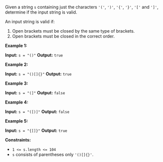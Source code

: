 Given a string `s` containing just the characters `'('`, `')'`, `'{'`, `'}'`, `'['` and `']'`, determine if the input string is valid.

An input string is valid if:

1.  Open brackets must be closed by the same type of brackets.
2.  Open brackets must be closed in the correct order.

**Example 1:**

**Input:** `s = "()"`
**Output:** `true`

**Example 2:**

**Input:** `s = "()[]{}"`
**Output:** `true`

**Example 3:**

**Input:** `s = "(]"`
**Output:** `false`

**Example 4:**

**Input:** `s = "([)]"`
**Output:** `false`

**Example 5:**

**Input:** `s = "{[]}"`
**Output:** `true`

**Constraints:**

-   `1 <= s.length <= 104`
-   `s` consists of parentheses only `'()[]{}'`.